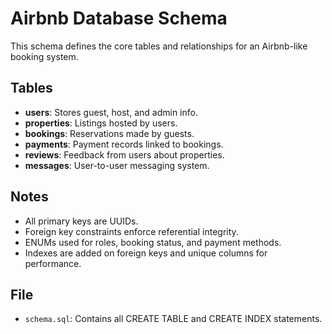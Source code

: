 # Airbnb Database Schema

This schema defines the core tables and relationships for an Airbnb-like booking system.

## Tables
- **users**: Stores guest, host, and admin info.
- **properties**: Listings hosted by users.
- **bookings**: Reservations made by guests.
- **payments**: Payment records linked to bookings.
- **reviews**: Feedback from users about properties.
- **messages**: User-to-user messaging system.

## Notes
- All primary keys are UUIDs.
- Foreign key constraints enforce referential integrity.
- ENUMs used for roles, booking status, and payment methods.
- Indexes are added on foreign keys and unique columns for performance.

## File
- `schema.sql`: Contains all CREATE TABLE and CREATE INDEX statements.

